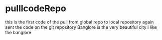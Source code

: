 # pulllcodeRepo
this is the first code of the pull from global repo to local repository
again sent the code on the git repository
Banglore is the very beautiful city i like the banglore